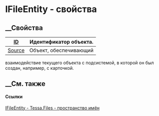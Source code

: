 # IFileEntity - свойства
##  __Свойства
[ID](P_Tessa_Files_IFileEntity_ID.htm)| Идентификатор объекта.  
---|---  
[Source](P_Tessa_Files_IFileEntity_Source.htm)|  Объект, обеспечивающий
взаимодействие текущего объекта с подсистемой, в которой он был создан,
например, с карточкой.  
## __См. также
#### Ссылки
[IFileEntity - ](T_Tessa_Files_IFileEntity.htm)
[Tessa.Files - пространство имён](N_Tessa_Files.htm)
